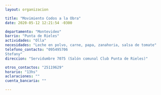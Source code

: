 ```yaml
---
layout: organizacion

title: "Movimiento Codos a la Obra"
date: 2020-05-12 12:21:54 -0300

departamento: "Montevideo"
barrio: "Punta de Rieles"
actividades: "Olla"
necesidades: "Leche en polvo, carne, papa, zanahoria, salsa de tomate"
telefono_contacto: "095495706
Stefany"
direccion: "Servidumbre 7075 (Salón comunal Club Punta de Rieles)"

otros_contactos: "25119629"
horario: "13hs"
aclaraciones: ""
cuenta_bancaria: ""

---
```

